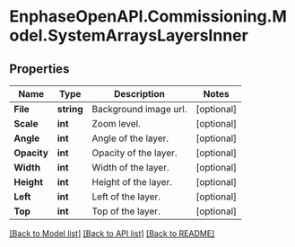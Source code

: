 # EnphaseOpenAPI.Commissioning.Model.SystemArraysLayersInner

## Properties

Name | Type | Description | Notes
------------ | ------------- | ------------- | -------------
**File** | **string** | Background image url. | [optional] 
**Scale** | **int** | Zoom level. | [optional] 
**Angle** | **int** | Angle of the layer. | [optional] 
**Opacity** | **int** | Opacity of the layer. | [optional] 
**Width** | **int** | Width of the layer. | [optional] 
**Height** | **int** | Height of the layer. | [optional] 
**Left** | **int** | Left of the layer. | [optional] 
**Top** | **int** | Top of the layer. | [optional] 

[[Back to Model list]](../README.md#documentation-for-models) [[Back to API list]](../README.md#documentation-for-api-endpoints) [[Back to README]](../README.md)

